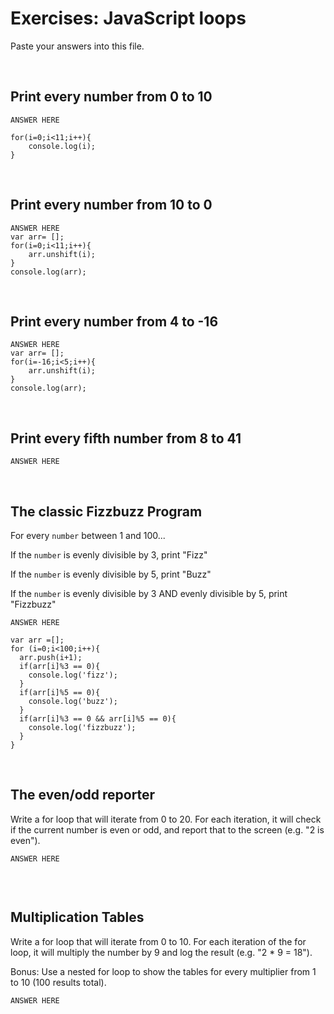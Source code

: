 # Exercises: JavaScript loops

Paste your answers into this file.

<br>

## Print every number from 0 to 10

```
ANSWER HERE

for(i=0;i<11;i++){
    console.log(i);
}
```

<br>

## Print every number from 10 to 0

```
ANSWER HERE
var arr= [];
for(i=0;i<11;i++){
    arr.unshift(i);
}
console.log(arr);
```

<br>

## Print every number from 4 to -16

```
ANSWER HERE
var arr= [];
for(i=-16;i<5;i++){
    arr.unshift(i);
}
console.log(arr);
```

<br>

## Print every fifth number from 8 to 41

```
ANSWER HERE
```

<br>

## The classic Fizzbuzz Program

For every `number` between 1 and 100...

If the `number` is evenly divisible by 3, print "Fizz"

If the `number` is evenly divisible by 5, print "Buzz"

If the `number` is evenly divisible by 3 AND evenly divisible by 5, print "Fizzbuzz"


```
ANSWER HERE

var arr =[];
for (i=0;i<100;i++){
  arr.push(i+1);
  if(arr[i]%3 == 0){
    console.log('fizz');
  } 
  if(arr[i]%5 == 0){
    console.log('buzz');
  }
  if(arr[i]%3 == 0 && arr[i]%5 == 0){
    console.log('fizzbuzz');
  }
}

```

<br>


## The even/odd reporter

Write a for loop that will iterate from 0 to 20. For each iteration, it will check if the current number is even or odd, and report that to the screen (e.g. "2 is even").

```
ANSWER HERE


```

<br>

## Multiplication Tables

Write a for loop that will iterate from 0 to 10. For each iteration of the for loop, it will multiply the number by 9 and log the result (e.g. "2 * 9 = 18").

Bonus: Use a nested for loop to show the tables for every multiplier from 1 to 10 (100 results total).


```
ANSWER HERE


```

<br>


